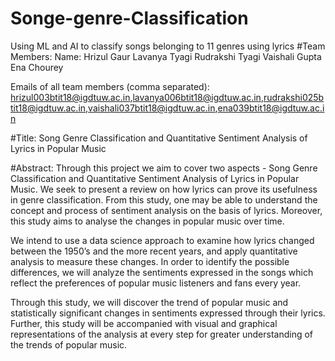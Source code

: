 # Songe-genre-Classification

Using ML and AI to classify songs belonging to 11 genres using lyrics
#Team Members:
Name:
Hrizul Gaur Lavanya Tyagi Rudrakshi Tyagi Vaishali Gupta Ena Chourey

Emails of all team members (comma separated):
hrizul003btit18@igdtuw.ac.in,lavanya006btit18@igdtuw.ac.in,rudrakshi025btit18@igdtuw.ac.in,vaishali037btit18@igdtuw.ac.in,ena039btit18@igdtuw.ac.in

#Title:
Song Genre Classification and Quantitative Sentiment Analysis of Lyrics in Popular Music

#Abstract:
Through this project we aim to cover two aspects - Song Genre Classification and Quantitative Sentiment Analysis of Lyrics in Popular Music. We seek to present a review on how lyrics can prove its usefulness in genre classification. From this study, one may be able to understand the concept and process of sentiment analysis on the basis of lyrics. Moreover, this study aims to analyse the changes in popular music over time.

We intend to use a data science approach to examine how lyrics changed between the 1950’s and the more recent years, and apply quantitative analysis to measure these changes. In order to identify the possible differences, we will analyze the sentiments expressed in the songs which reflect the preferences of popular music listeners and fans every year.

Through this study, we will discover the trend of popular music and statistically significant changes in sentiments expressed through their lyrics. Further, this study will be accompanied with visual and graphical representations of the analysis at every step for greater understanding of the trends of popular music.
